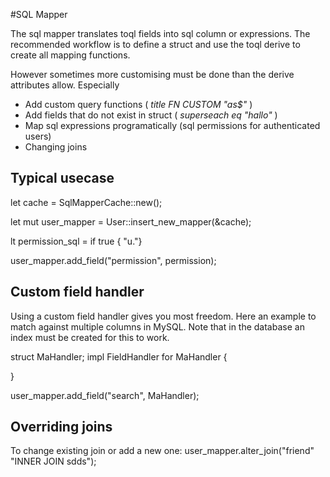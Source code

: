 #SQL Mapper

The sql mapper translates toql fields into sql column or expressions. The recommended workflow is to define a struct and use the 
toql derive to create all mapping functions.

However sometimes more customising must be done than the derive attributes allow. 
Especially
  - Add custom query functions ( _title FN CUSTOM "as$"_ )
  - Add fields that do not exist in struct ( _superseach eq "hallo"_ )
  - Map sql expressions programatically (sql permissions for authenticated users) 
  - Changing joins
  
 ## Typical usecase
  
  let cache = SqlMapperCache::new();
  
  let mut user_mapper = User::insert_new_mapper(&cache);
  
  lt permission_sql = if true { "u."}
  
  user_mapper.add_field("permission", permission);
  
  
  ## Custom field handler 
  
  Using a custom field handler gives you most freedom. Here an example to match against multiple columns in MySQL.
  Note that in the database an index must be created for this to work. 
  
  struct MaHandler;
  impl FieldHandler for MaHandler {
  
  
  }
 
 user_mapper.add_field("search", MaHandler);  
 
 
 ## Overriding joins
 
 To change existing join or add a new one:
 user_mapper.alter_join("friend" "INNER JOIN sdds");
 
 